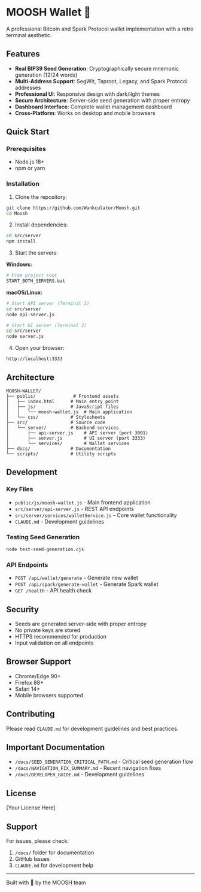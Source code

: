 # MOOSH Wallet 🚀

A professional Bitcoin and Spark Protocol wallet implementation with a retro terminal aesthetic.

## Features

- **Real BIP39 Seed Generation**: Cryptographically secure mnemonic generation (12/24 words)
- **Multi-Address Support**: SegWit, Taproot, Legacy, and Spark Protocol addresses
- **Professional UI**: Responsive design with dark/light themes
- **Secure Architecture**: Server-side seed generation with proper entropy
- **Dashboard Interface**: Complete wallet management dashboard
- **Cross-Platform**: Works on desktop and mobile browsers

## Quick Start

### Prerequisites
- Node.js 18+ 
- npm or yarn

### Installation

1. Clone the repository:
```bash
git clone https://github.com/Wankculator/Moosh.git
cd Moosh
```

2. Install dependencies:
```bash
cd src/server
npm install
```

3. Start the servers:

**Windows:**
```bash
# From project root
START_BOTH_SERVERS.bat
```

**macOS/Linux:**
```bash
# Start API server (Terminal 1)
cd src/server
node api-server.js

# Start UI server (Terminal 2)
cd src/server
node server.js
```

4. Open your browser:
```
http://localhost:3333
```

## Architecture

```
MOOSH-WALLET/
├── public/              # Frontend assets
│   ├── index.html      # Main entry point
│   ├── js/             # JavaScript files
│   │   └── moosh-wallet.js  # Main application
│   └── css/            # Stylesheets
├── src/                # Source code
│   └── server/         # Backend services
│       ├── api-server.js    # API server (port 3001)
│       ├── server.js        # UI server (port 3333)
│       └── services/        # Wallet services
├── docs/               # Documentation
└── scripts/            # Utility scripts
```

## Development

### Key Files
- `public/js/moosh-wallet.js` - Main frontend application
- `src/server/api-server.js` - REST API endpoints
- `src/server/services/walletService.js` - Core wallet functionality
- `CLAUDE.md` - Development guidelines

### Testing Seed Generation
```bash
node test-seed-generation.cjs
```

### API Endpoints
- `POST /api/wallet/generate` - Generate new wallet
- `POST /api/spark/generate-wallet` - Generate Spark wallet
- `GET /health` - API health check

## Security

- Seeds are generated server-side with proper entropy
- No private keys are stored
- HTTPS recommended for production
- Input validation on all endpoints

## Browser Support

- Chrome/Edge 90+
- Firefox 88+
- Safari 14+
- Mobile browsers supported

## Contributing

Please read `CLAUDE.md` for development guidelines and best practices.

## Important Documentation

- `/docs/SEED_GENERATION_CRITICAL_PATH.md` - Critical seed generation flow
- `/docs/NAVIGATION_FIX_SUMMARY.md` - Recent navigation fixes
- `/docs/DEVELOPER_GUIDE.md` - Development guidelines

## License

[Your License Here]

## Support

For issues, please check:
1. `/docs/` folder for documentation
2. GitHub Issues
3. `CLAUDE.md` for development help

---

Built with 🧡 by the MOOSH team